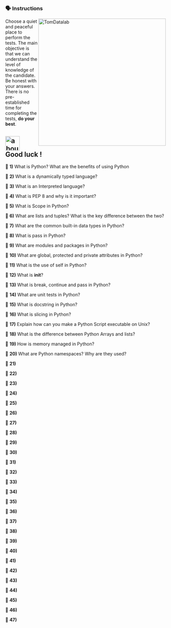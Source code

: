 ### :speaking_head: Instructions
<img src="https://raw.githubusercontent.com/MicaelliMedeiros/micaellimedeiros/master/image/computer-illustration.png" min-width="400px" max-width="400px" width="400px" align="right" alt="TomDatalab">

<p align="left"> 
  Choose a quiet and peaceful place to perform the tests. The main objective is that we can understand the level of knowledge of the candidate. Be honest with your answers. There is no pre-established time for completing the tests, <strong>do your best</strong>.<br>
</p>

## <img width="45" alt="about" src="https://raw.github.com/elizarov/elizarov/master/about.png"> Good luck !

:blue_book: <strong><b>1)</b></strong> What is Python? What are the benefits of using Python

:blue_book: <strong><b>2)</b></strong> What is a dynamically typed language?

:blue_book: <strong><b>3)</b></strong> What is an Interpreted language?

:blue_book: <strong><b>4)</b></strong> What is PEP 8 and why is it important?

:blue_book: <strong><b>5)</b></strong> What is Scope in Python?

:blue_book: <strong><b>6)</b></strong> What are lists and tuples? What is the key difference between the two?

:blue_book: <strong><b>7)</b></strong> What are the common built-in data types in Python?

:blue_book: <strong><b>8)</b></strong> What is pass in Python?

:blue_book: <strong><b>9)</b></strong> What are modules and packages in Python?

:blue_book: <strong><b>10)</b></strong> What are global, protected and private attributes in Python?

:blue_book: <strong><b>11)</b></strong> What is the use of self in Python?

:blue_book: <strong><b>12)</b></strong> What is __init__?

:blue_book: <strong><b>13)</b></strong> What is break, continue and pass in Python?

:blue_book: <strong><b>14)</b></strong> What are unit tests in Python?

:blue_book: <strong><b>15)</b></strong> What is docstring in Python?

:blue_book: <strong><b>16)</b></strong> What is slicing in Python?

:blue_book: <strong><b>17)</b></strong> Explain how can you make a Python Script executable on Unix?

:blue_book: <strong><b>18)</b></strong> What is the difference between Python Arrays and lists?

:blue_book: <strong><b>19)</b></strong> How is memory managed in Python?

:blue_book: <strong><b>20)</b></strong> What are Python namespaces? Why are they used?

:blue_book: <strong><b>21)</b></strong> 

:blue_book: <strong><b>22)</b></strong> 

:blue_book: <strong><b>23)</b></strong> 

:blue_book: <strong><b>24)</b></strong> 

:blue_book: <strong><b>25)</b></strong> 

:blue_book: <strong><b>26)</b></strong> 

:blue_book: <strong><b>27)</b></strong> 

:blue_book: <strong><b>28)</b></strong> 

:blue_book: <strong><b>29)</b></strong> 

:blue_book: <strong><b>30)</b></strong> 

:blue_book: <strong><b>31)</b></strong> 

:blue_book: <strong><b>32)</b></strong> 

:blue_book: <strong><b>33)</b></strong> 

:blue_book: <strong><b>34)</b></strong> 

:blue_book: <strong><b>35)</b></strong> 

:blue_book: <strong><b>36)</b></strong> 

:blue_book: <strong><b>37)</b></strong> 

:blue_book: <strong><b>38)</b></strong> 

:blue_book: <strong><b>39)</b></strong> 

:blue_book: <strong><b>40)</b></strong> 

:blue_book: <strong><b>41)</b></strong> 

:blue_book: <strong><b>42)</b></strong> 

:blue_book: <strong><b>43)</b></strong> 

:blue_book: <strong><b>44)</b></strong> 

:blue_book: <strong><b>45)</b></strong> 

:blue_book: <strong><b>46)</b></strong> 

:blue_book: <strong><b>47)</b></strong> 

